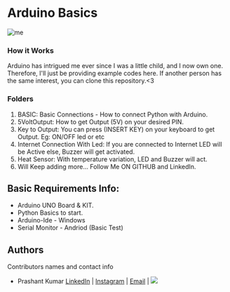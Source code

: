 # Arduino Basics

![me](https://wallpaperaccess.com/full/5989984.jpg)

### How it Works
Arduino has intrigued me ever since I was a little child, and I now own one. Therefore, I'll just be providing example codes here. If another person has the same interest, you can clone this repository.<3 

### Folders
1. BASIC: Basic Connections - How to connect Python with Arduino.
2. 5VoltOutput: How to get Output (5V) on your desired PIN.
3. Key to Output: You can press (INSERT KEY) on your keyboard to get Output. Eg: ON/OFF led or etc
4. Internet Connection With Led: If you are connected to Internet LED will be Active else, Buzzer will get activated.
5. Heat Sensor: With temperature variation, LED and Buzzer will act.
6. Will Keep adding more... Follow Me ON GITHUB and LinkedIn.

## Basic Requirements Info:
 - Arduino UNO Board & KIT.
 - Python Basics to start.
 - Arduino-Ide - Windows
 - Serial Monitor - Andriod (Basic Test)

## Authors
Contributors names and contact info

-   Prashant Kumar [LinkedIn](https://www.linkedin.com/in/03prashantpk/) | [Instagram](https://instagram.com/prashantpkumar) | [Email](https://tinyurl.com/mailPK) | ![](https://komarev.com/ghpvc/?username=03prashantpk&color=red)<br>
